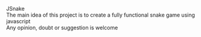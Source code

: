 JSnake <br/>
The main idea of this project is to create a fully functional snake game using javascript<br/>
Any opinion, doubt or suggestion is welcome </br>




